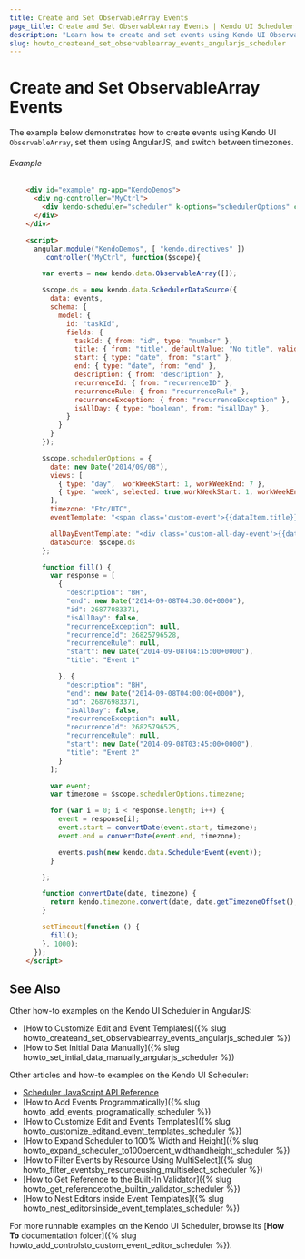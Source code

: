 ```yaml
---
title: Create and Set ObservableArray Events
page_title: Create and Set ObservableArray Events | Kendo UI Scheduler
description: "Learn how to create and set events using Kendo UI ObservableArray and AngularJS while working with the Kendo UI Scheduler widget."
slug: howto_createand_set_observablearray_events_angularjs_scheduler
---
```


# Create and Set ObservableArray Events

The example below demonstrates how to create events using Kendo UI `ObservableArray`, set them using AngularJS, and switch between timezones.

###### Example

```html
    <div id="example" ng-app="KendoDemos">
      <div ng-controller="MyCtrl">
        <div kendo-scheduler="scheduler" k-options="schedulerOptions" class=""></div>
      </div>
    </div>

    <script>
      angular.module("KendoDemos", [ "kendo.directives" ])
        .controller("MyCtrl", function($scope){

        var events = new kendo.data.ObservableArray([]);

        $scope.ds = new kendo.data.SchedulerDataSource({
          data: events,
          schema: {
            model: {
              id: "taskId",
              fields: {
                taskId: { from: "id", type: "number" },
                title: { from: "title", defaultValue: "No title", validation: { required: true } },
                start: { type: "date", from: "start" },
                end: { type: "date", from: "end" },
                description: { from: "description" },
                recurrenceId: { from: "recurrenceID" },
                recurrenceRule: { from: "recurrenceRule" },
                recurrenceException: { from: "recurrenceException" },
                isAllDay: { type: "boolean", from: "isAllDay" },
              }
            }
          }
        });

        $scope.schedulerOptions = {
          date: new Date("2014/09/08"),
          views: [
            { type: "day",  workWeekStart: 1, workWeekEnd: 7 },
            { type: "week", selected: true,workWeekStart: 1, workWeekEnd: 7 }
          ],
          timezone: "Etc/UTC",
          eventTemplate: "<span class='custom-event'>{{dataItem.title}} -- {{dataItem.title}}</span>",

          allDayEventTemplate: "<div class='custom-all-day-event'>{{dataItem.title}} *</div>",
          dataSource: $scope.ds
        };

        function fill() {
          var response = [
            {
              "description": "BH",
              "end": new Date("2014-09-08T04:30:00+0000"),
              "id": 26877083371,
              "isAllDay": false,
              "recurrenceException": null,
              "recurrenceId": 26825796528,
              "recurrenceRule": null,
              "start": new Date("2014-09-08T04:15:00+0000"),
              "title": "Event 1"

            }, {
              "description": "BH",
              "end": new Date("2014-09-08T04:00:00+0000"),
              "id": 26876983371,
              "isAllDay": false,
              "recurrenceException": null,
              "recurrenceId": 26825796525,
              "recurrenceRule": null,
              "start": new Date("2014-09-08T03:45:00+0000"),
              "title": "Event 2"
            }
          ];

          var event;
          var timezone = $scope.schedulerOptions.timezone;

          for (var i = 0; i < response.length; i++) {
            event = response[i];
            event.start = convertDate(event.start, timezone);
            event.end = convertDate(event.end, timezone);

            events.push(new kendo.data.SchedulerEvent(event));
          }

        };

        function convertDate(date, timezone) {
          return kendo.timezone.convert(date, date.getTimezoneOffset(), timezone);
        }

        setTimeout(function () {
          fill();
        }, 1000);
      });
    </script>
```

## See Also

Other how-to examples on the Kendo UI Scheduler in AngularJS:

* [How to Customize Edit and Event Templates]({% slug howto_createand_set_observablearray_events_angularjs_scheduler %})
* [How to Set Initial Data Manually]({% slug howto_set_intial_data_manually_angularjs_scheduler %})

Other articles and how-to examples on the Kendo UI Scheduler:

* [Scheduler JavaScript API Reference](/api/javascript/ui/scheduler)
* [How to Add Events Programmatically]({% slug howto_add_events_programatically_scheduler %})
* [How to Customize Edit and Events Templates]({% slug howto_customize_editand_event_templates_scheduler %})
* [How to Expand Scheduler to 100% Width and Height]({% slug howto_expand_scheduler_to100percent_widthandheight_scheduler %})
* [How to Filter Events by Resource Using MultiSelect]({% slug howto_filter_eventsby_resourceusing_multiselect_scheduler %})
* [How to Get Reference to the Built-In Validator]({% slug howto_get_referencetothe_builtin_validator_scheduler %})
* [How to Nest Editors inside Event Templates]({% slug howto_nest_editorsinside_event_templates_scheduler %})

For more runnable examples on the Kendo UI Scheduler, browse its [**How To** documentation folder]({% slug howto_add_controlsto_custom_event_editor_scheduler %}).
